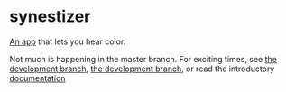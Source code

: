 synestizer
==========

[An app](https://github.com/synestize/synestizer/) that lets you hear color.

Not much is happening in the master branch.
For exciting times, see
[the development branch](https://github.com/synestize/synestizer/tree/development),
[the development branch](https://github.com/synestize/synestizer/tree/rx_patching),
or read the introductory [documentation](https://synestize.github.io/synestizer/)
